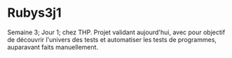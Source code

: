 # Rubys3j1
Semaine 3; Jour 1; chez THP. Projet validant aujourd'hui, avec pour objectif de découvrir l'univers des tests et automatiser les tests de programmes, auparavant faits manuellement.
